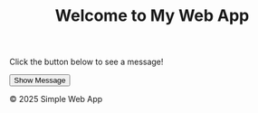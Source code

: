 <!DOCTYPE html>
<html lang="en">
<head>
  <meta charset="UTF-8">
  <meta name="viewport" content="width=device-width, initial-scale=1.0">
  <title>Simple Web App</title>
  <link rel="stylesheet" href="style.css">
</head>
<body>
  <header>
    <h1>Welcome to My Web App</h1>
  </header>
  <main>
    <p id="greeting">Click the button below to see a message!</p>
    <button id="showMessageBtn">Show Message</button>
  </main>
  <footer>
    <p>&copy; 2025 Simple Web App</p>
  </footer>
  <script src="script.js"></script>
</body>
</html>